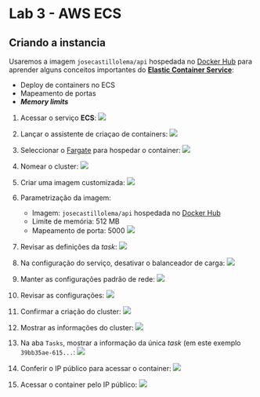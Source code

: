 # Lab 3 - AWS ECS

## Criando a instancia
Usaremos a imagem `josecastillolema/api` hospedada no [Docker Hub](https://hub.docker.com/r/josecastillolema/api) para aprender alguns conceitos importantes do [**Elastic Container Service**](https://aws.amazon.com/pt/ecs/):
 - Deploy de containers no ECS
 - Mapeamento de portas
 - ***Memory limits***
 
1. Acessar o serviço **ECS**:
   ![](https://raw.githubusercontent.com/josecastillolema/fiap/master/shift/multicloud/img/ecs0.png)

2. Lançar o assistente de criaçao de containers:
   ![](https://raw.githubusercontent.com/josecastillolema/fiap/master/shift/multicloud/img/ecs1.png)

3. Seleccionar o [Fargate](https://aws.amazon.com/pt/fargate/) para hospedar o container:
   ![](https://raw.githubusercontent.com/josecastillolema/fiap/master/shift/multicloud/img/ecs2.png)
   
4. Nomear o cluster:
   ![](https://raw.githubusercontent.com/josecastillolema/fiap/master/shift/multicloud/img/ecs3.png)

5. Criar uma imagem customizada:
   ![](https://raw.githubusercontent.com/josecastillolema/fiap/master/shift/multicloud/img/ecs4.png)

6. Parametrização da imagem:
    * Imagem: `josecastillolema/api` hospedada no [Docker Hub](https://hub.docker.com/r/josecastillolema/api)
    * Limite de memória: 512 MB
    * Mapeamento de porta: 5000
   ![](https://raw.githubusercontent.com/josecastillolema/fiap/master/shift/multicloud/img/ecs5.png)
   
7. Revisar as definições da *task*:
   ![](https://raw.githubusercontent.com/josecastillolema/fiap/master/shift/multicloud/img/ecs6.png)

8. Na configuração do serviço, desativar o balanceador de carga:
   ![](https://raw.githubusercontent.com/josecastillolema/fiap/master/shift/multicloud/img/ecs7.png)

9. Manter as configurações padrão de rede:
   ![](https://raw.githubusercontent.com/josecastillolema/fiap/master/shift/multicloud/img/ecs8.png)
   
10. Revisar as configurações:
   ![](https://raw.githubusercontent.com/josecastillolema/fiap/master/shift/multicloud/img/ecs9.png)
   
11. Confirmar a criação do cluster:
   ![](https://raw.githubusercontent.com/josecastillolema/fiap/master/shift/multicloud/img/ecs10.png)
   
12. Mostrar as informações do cluster:
   ![](https://raw.githubusercontent.com/josecastillolema/fiap/master/shift/multicloud/img/ecs11.png)

13. Na aba `Tasks`, mostrar a informação da única *task* (em este exemplo `39bb35ae-615...`:
   ![](https://raw.githubusercontent.com/josecastillolema/fiap/master/shift/multicloud/img/ecs12.png)

14. Conferir o IP público para acessar o container:
   ![](https://raw.githubusercontent.com/josecastillolema/fiap/master/shift/multicloud/img/ecs13.png)

15. Acessar o container pelo IP público:
   ![](https://raw.githubusercontent.com/josecastillolema/fiap/master/shift/multicloud/img/ecs14.png)
